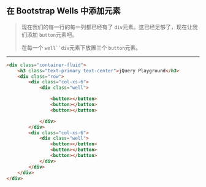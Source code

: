 ## 在 Bootstrap Wells 中添加元素

> 现在我们的每一行的每一列都已经有了 `div`元素。这已经足够了，现在让我们添加 `button`元素吧。
>
> 在每一个 `well``div`元素下放置三个 `button`元素。

---

```html
<div class="container-fluid">
	<h3 class="text-primary text-center">jQuery Playground</h3>
	<div class="row">
		<div class="col-xs-6">
			<div class="well">

				<button></button>
				<button></button>
				<button></button>

			</div>
		</div>
		<div class="col-xs-6">
			<div class="well">
				<button></button>
				<button></button>
				<button></button>
			</div>
		</div>
	</div>
</div>
```

